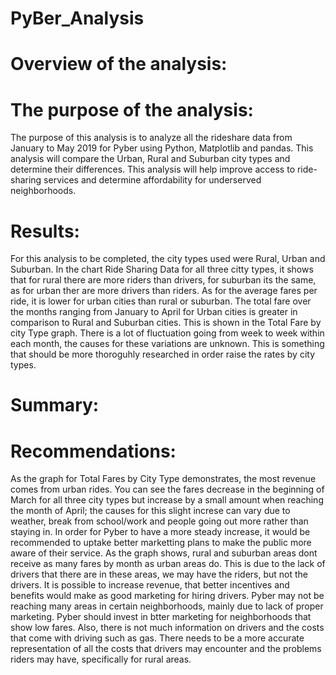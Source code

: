 # PyBer_Analysis

# Overview of the analysis:

# The purpose of the analysis:

The purpose of this analysis is to analyze all the rideshare data from January to May 2019 for Pyber using Python, Matplotlib and pandas. This analysis will compare the Urban, Rural and Suburban city types and determine their differences. This analysis will help improve access to ride-sharing services and determine affordability for underserved neighborhoods. 

# Results:

For this analysis to be completed, the city types used were Rural, Urban and Suburban. In the chart Ride Sharing Data for all three citty types, it shows that for rural there are more riders than drivers, for suburban its the same, as for urban ther are more drivers than riders. As for the average fares per ride, it is lower for urban cities than rural or suburban. The total fare over the months ranging from January to April for Urban cities is greater in comparison to Rural and Suburban cities. This is shown in the Total Fare by city Type graph. There is a lot of fluctuation going from week to week within each month, the causes for these variations are unknown. This is something that should be more thoroguhly researched in order raise the rates by city types. 


# Summary:

# Recommendations:

As the graph for Total Fares by City Type demonstrates, the most revenue comes from urban rides. You can see the fares decrease in the beginning of March for all three city types but increase by a small amount when reaching the month of April; the causes for this slight increse can vary due to weather, break from school/work and people going out more rather than staying in. In order for Pyber to have a more steady increase, it would be recommended to uptake better marketting plans to make the public more aware of their service. As the graph shows, rural and suburban areas dont receive as many fares by month as urban areas do. This is due to the lack of drivers that there are in these areas, we may have the riders, but not the drivers. It is possible to increase revenue, that better incentives and benefits would make as good marketing for hiring drivers. Pyber may not be reaching many areas in certain neighborhoods, mainly due to lack of proper marketing. Pyber should invest in btter marketing for neighborhoods that show low fares. Also, there is not much information on drivers and the costs that come with driving such as gas. There needs to be a more accurate representation of all the costs that drivers may encounter and the problems riders may have, specifically for rural areas. 
